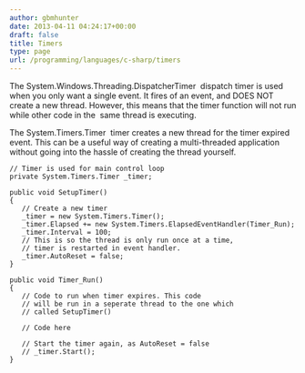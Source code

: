 ```yaml
---
author: gbmhunter
date: 2013-04-11 04:24:17+00:00
draft: false
title: Timers
type: page
url: /programming/languages/c-sharp/timers
---
```


The System.Windows.Threading.DispatcherTimer  dispatch timer is used when you only want a single event. It fires of an event, and DOES NOT create a new thread. However, this means that the timer function will not run while other code in the  same thread is executing.

The System.Timers.Timer  timer creates a new thread for the timer expired event. This can be a useful way of creating a multi-threaded application without going into the hassle of creating the thread yourself.

    
    // Timer is used for main control loop
    private System.Timers.Timer _timer;
    
    public void SetupTimer()
    {
       // Create a new timer
       _timer = new System.Timers.Timer();
       _timer.Elapsed += new System.Timers.ElapsedEventHandler(Timer_Run);
       _timer.Interval = 100;
       // This is so the thread is only run once at a time,
       // timer is restarted in event handler.
       _timer.AutoReset = false;
    }
    
    public void Timer_Run()
    {
       // Code to run when timer expires. This code
       // will be run in a seperate thread to the one which
       // called SetupTimer()
    
       // Code here
    
       // Start the timer again, as AutoReset = false
       // _timer.Start();
    }



